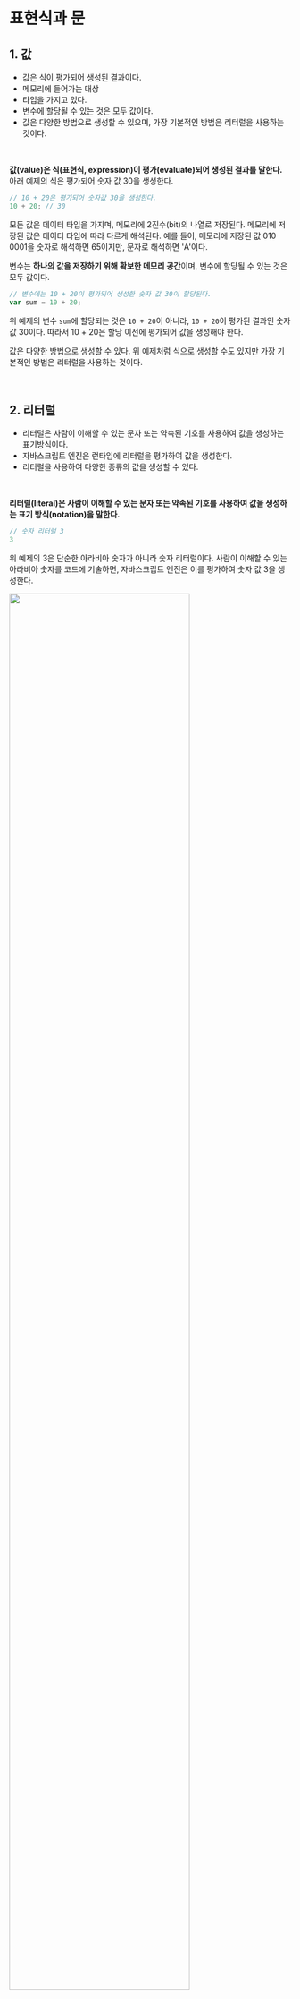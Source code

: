 # 표현식과 문

## 1. 값

* 값은 식이 평가되어 생성된 결과이다.
* 메모리에 들어가는 대상
* 타입을 가지고 있다.
* 변수에 할당될 수 있는 것은 모두 값이다.
* 값은 다양한 방법으로 생성할 수 있으며, 가장 기본적인 방법은 리터럴을 사용하는 것이다.

&nbsp;  

**값(value)은 식(표현식, expression)이 평가(evaluate)되어 생성된 결과를 말한다.** 아래 예제의 식은 평가되어 숫자 값 30을 생성한다.

```javascript
// 10 + 20은 평가되어 숫자값 30을 생성한다.
10 + 20; // 30
```

모든 값은 데이터 타입을 가지며, 메모리에 2진수(bit)의 나열로 저장된다. 메모리에 저장된 값은 데이터 타입에 따라 다르게 해석된다. 예를 들어, 메모리에 저장된 값 010 0001을 숫자로 해석하면 65이지만, 문자로 해석하면 'A'이다.

변수는 **하나의 값을 저장하기 위해 확보한 메모리 공간**이며, 변수에 할당될 수 있는 것은 모두 값이다.

```javascript
// 변수에는 10 + 20이 평가되어 생성한 숫자 값 30이 할당된다.
var sum = 10 + 20;
```

위 예제의 변수 `sum`에 할당되는 것은 `10 + 20`이 아니라, `10 + 20`이 평가된 결과인 숫자 값 30이다. 따라서 10 + 20은 할당 이전에 평가되어 값을 생성해야 한다.

값은 다양한 방법으로 생성할 수 있다. 위 예제처럼 식으로 생성할 수도 있지만 가장 기본적인 방법은 리터럴을 사용하는 것이다.

&nbsp;  

## 2. 리터럴

* 리터럴은 사람이 이해할 수 있는 문자 또는 약속된 기호를 사용하여 값을 생성하는 표기방식이다.
* 자바스크립트 엔진은 런타임에 리터럴을 평가하여 값을 생성한다.
* 리터럴을 사용하여 다양한 종류의 값을 생성할 수 있다.

&nbsp;  

**리터럴(literal)은 사람이 이해할 수 있는 문자 또는 약속된 기호를 사용하여 값을 생성하는 표기 방식(notation)을 말한다.**

```javascript
// 숫자 리터럴 3
3
```

위 예제의 3은 단순한 아라비아 숫자가 아니라 숫자 리터럴이다. 사람이 이해할 수 있는 아라비아 숫자를 코드에 기술하면, 자바스크립트 엔진은 이를 평가하여 숫자 값 3을 생성한다.

<img src="https://user-images.githubusercontent.com/32444914/79981843-51e93480-84e0-11ea-8e83-d82d40bd73e7.png" width="80%" />

(이미지 출처 - [poiemaweb.com - 표현식과 문](https://poiemaweb.com/fastcampus/expression))

이처럼 리터럴은 사람이 이해할 수 있는 문자(아라비아 숫자, 알파벳, 한글 등) 또는 미리 약속된 기호(`[]`, `{}` 등)로 표기한 코드이며 자바스크립트 엔진은 런타임에 리터럴을 평가하여 값을 생성한다. 즉, 리터럴은 값을 생성하기 위해 미리 약속한 표기법(notation)이라고 할 수 있다.

리터럴을 사용하여 아래와 같이 다양한 종류(data type)의 값을 생성할 수 있다.

```javascript
100 // 정수 리터럴
10.5 // 부동 소수점 리터럴
0b01000001 // 2진수 리터럴
0o101 // 8진수 리터럴
0x41 // 16진수 리터럴

// 문자열 리터럴
'hello'
"World"

// 불리언 리터럴
true
false

null // null 리터럴
undefined // undefined 리터럴
{ name: 'Kim', address: 'Seoul' } // 객체 리터럴
[1, 2, 3] // 배열 리터럴
function() {} // 함수 리터럴
/[A-Z]+/g // 정규표현식 리터럴
```

&nbsp;  

## 3. 표현식

* 리터럴은 그 자체로 표현식이다.
* 값으로 평가되는 문은 모두 표현식이다.
* 표현식과 표현식이 평가된 값은 동치이다.
* 표현식을 값처럼 사용할 수 있다.
* 값이 올 수 있는 자리에는 표현식도 올 수 있다.

&nbsp;  

**표현식(expression)은 값으로 평가될 수 있는 문(statement)이다. 표현식이 평가되면 새로운 값을 생성하거나, 기존의 값을 참조한다.**

리터럴은 값으로 평가된다. 따라서 리터럴도 표현식이다.

```javascript
var score = 50 + 50;
```

`50 + 50`은 리터럴과 연산자로 이루어져 있다. 하지만 `50 + 50`도 평가되어 숫자 값 `100`을 생성하므로 표현식이다.

```javascript
score; // 100
```

변수 식별자를 참조하면 변수 값으로 평가된다. 식별자 참조는 값을 생성하지는 않지만 값으로 평가되므로 표현식이다.

이처럼 표현식은 리터럴, 식별자, 연산자, 함수 호출 등의 조합으로 이루어질 수 있다. 아래와 같이 다양한 표현식이 있고, **모두 값으로 평가되는 문이기 때문에 표현식이다**.

```javascript
// 리터럴 표현식
10
'hello'

// 식별자 표현식 (선언이 이미 존재한다고 가정)
sum
person.name
arr[1]

// 연산자 표현식
10 + 20
sum = 10 // 우항의 10으로 평가된다
sum !== 10 // boolean 값으로 평가된다

// 함수/메소드 호출 표현식 (선언이 이미 존재한다고 가정)
square() // square 함수의 return 값
person.getName() // getName 메소드의 return 값
```

표현식과 표현식이 평가된 값은 동등학 관계, 즉 동치(equivalent)이다. 예를 들어 1 + 2 = 3에서 1 + 2는 표현식이고, 이 표현식이 평가된 값이 3이기 때문에 둘은 동치이다. 따라서 표현식을 값처럼 사용할 수 있다.

```javascript
var x = 1 + 2; // 표현식 1 + 2가 3으로 평가되어 변수 x에 할당된다.

console.log(x + 3); // 식별자 표현식 x는 3으로 평가된다.
```

&nbsp;  

## 4. 문

* 문은 프로그램을 구성하는 기본 단위이자 최소 실행 단위이다.
* 문은 여러 토큰으로 구성된다
* 토큰은 문법적으로 의미를 가지며, 문법적으로 더이상 나울 수 없는 문의 기본 요소를 말한다.
* 문을 명령문이라고도 부른다.

&nbsp;  

**문(statement)은 프로그램을 구성하는 기본 단위이자 최소 실행 단위이다.** 문의 집합으로 이루어진 것이 바로 프로그램이며 문을 작성하고 순서에 맞게 나열하는 것이 프로그래밍이다.

문은 여러 토큰들로 구성된다. **토큰(token)이란 문법적인 의미를 가지며, 문법적으로 더이상 나눌 수 없는 코드의 기본 요소를 의미한다.** 예를 들어 키워드, 식별자, 연산자, 리터럴, 세미콜론(`;`) 혹은 마침표(`.`) 등의 특수 기호는 문법적인 의미를 가지며, 문법적으로 더 이상 나눌 수 없는 코드의 기본 요소이므로 모두 토큰이다.

<img src="https://user-images.githubusercontent.com/32444914/80049585-47658400-854e-11ea-805b-a9456fbe4633.png" width="80%" />

(이미지 출처 - [poiemaweb.com - 표현식과 문](https://poiemaweb.com/fastcampus/expression))

문을 명령문이라고도 부른다. 문이 실행되면 명령이 실행되고 관련 작업이 수행된다.

문은 선언문, 할당문, 조건문, 반복문 등으로 구분할 수 있다. 변수 선언문을 실행하면 변수가 선언되고, 할당문을 실행하면 값이 할당된다. 조건문을 실행하면 주어진 조건에 따라 실행할 코드 블록이 결정되어 실행되고, 반복문을 실행하면 코드 블록이 반복 실행된다.

```javascript
// 변수 선언문
var x;

// 할당문 (표현식 문)
x = 5;

// 함수 선언문 (표현식 문)
function foo() {}

// 조건문
if (x > 1) { 
  console.log(x) 
}

// 반복문
for (let i = 0; i < 10; i++) {
  console.log(i);
}
```

&nbsp;  

## 5. 세미콜론과 세미콜론 자동 삽입 기능

* 세미콜론(`;`)은 문의 종료를 나타낸다.
* 문은 세미콜론으로 끝나야 한다 (`if`, `for`, 함수 등의 코드 블록 제외).
* `if`, `for`, 함수 등의 코드 블록은 언제나 문의 종료를 의미하는 자체 종결성을 갖는다.
* 세미콜론을 생략하면, 자바스크립트 엔진이 문의 끝이라고 예측되는 지점에 세미콜론을 자동으로 붙여준다. 이를 세미콜론 자동 삽입 기능(ASI, automatic semicolon insertion)이라하며, 암묵적으로 수행된다.
* 세미콜론 자동 삽입 기능의 동작과 개발자의 예측이 일치하지 않는 경우가 간혹 있다.

&nbsp;  

## 6. 표현식인 문과 표현식이 아닌 문

* 표현식은 문의 일부일 수도 있고 그 자체로 문이 될 수도 있다.
* 문은 표현식인 문과 표현식이 아닌 문으로 나뉜다.



표현식은 문의 일부일 수도 있고 그 자체로 문이 될 수도 있다.

```javascript
// 변수 선언문은 값으로 평가될 수 없으므로 표현식이 아니다.
var x;

// 표현식이면서 완전한 문(할당문)이다.
x = 1 + 2;
```

문(statement)는 아래와 같이 두 가지 종류로 나뉜다.

* 표현식인 문 - 값으로 평가될 수 있다.
* 표현식이 아닌 문 - 값으로 평가될 수 없다.

이 두 개의 문을 구별하기 위한 가장 간단한 방법은 변수에 할당해 보는 것이다. 표현식인 문은 값으로 평가되므로 변수에 할당할 수 있다. 하지만 표현식이 아닌 문은 값으로 평가할 수 없으므로 변수에 할당하면 에러가 발생한다.

```javascript
// 표현식이 아닌 문(선언문)은 값처럼 사용할 수 없다.
var foo = var x; // SyntaxError

// 표현식인 문(할당문)은 값처럼 사용할 수 있다.
var bar = x = 100;
console.log(foo); // 100
```

> **완료 값(Completion value)**
>
> 크롬 개발자 도구에서 표현식이 아닌 문을 실행하면 언제나 `undefined`를 출력한다. 이를 완료 값이라 한다. 완료 값은 표현식의 평가 결과가 아니며, 다른 값과 같이 변수에 할당할 수 없고 참조할 수도 없다.

<img src="https://user-images.githubusercontent.com/32444914/80051554-60246880-8553-11ea-894b-6101e4a29208.png" width="80%" />

&nbsp;  

## 참고 자료

* [poiemaweb.com - 표현식과 문](https://poiemaweb.com/fastcampus/expression)

